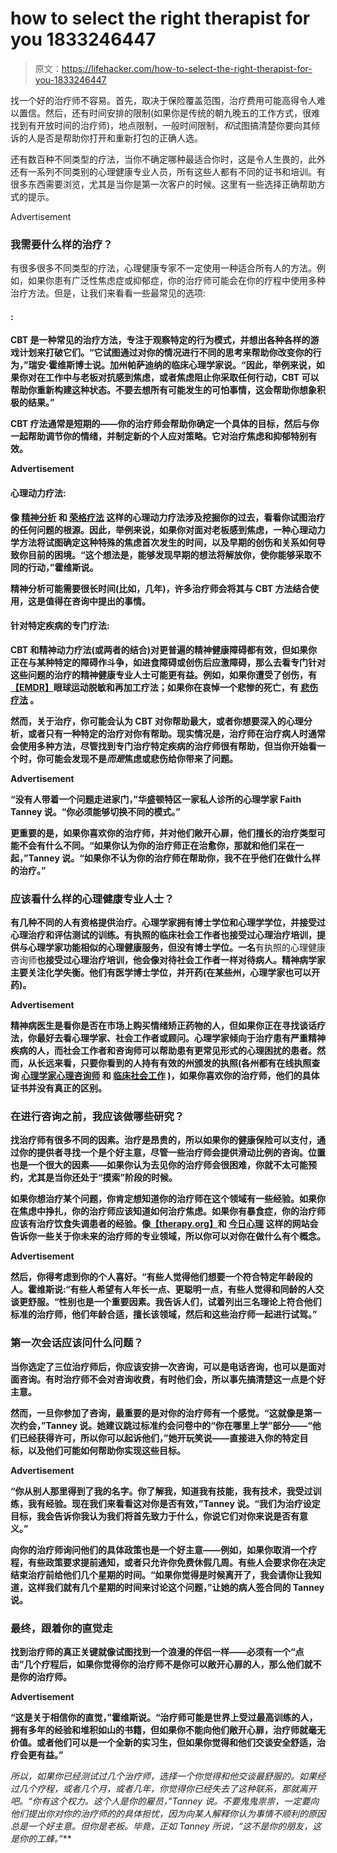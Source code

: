 # how to select the right therapist for you 1833246447

> 原文：<https://lifehacker.com/how-to-select-the-right-therapist-for-you-1833246447>

找一个好的治疗师不容易。首先，取决于保险覆盖范围，治疗费用可能高得令人难以置信。然后，还有时间安排的限制(如果你是传统的朝九晚五的工作方式，很难找到有开放时间的治疗师)，地点限制，一般时间限制，*和*试图搞清楚你要向其倾诉的人是否是帮助你打开和重新打包的正确人选。

还有数百种不同类型的疗法，当你不确定哪种最适合你时，这是令人生畏的，此外还有一系列不同类别的心理健康专业人员，所有这些人都有不同的证书和培训。有很多东西需要浏览，尤其是当你是第一次客户的时候。这里有一些选择正确帮助方式的提示。

<label class="bxm4mm-13 juykRM">Advertisement</label>

### 我需要什么样的治疗？

有很多很多不同类型的疗法，心理健康专家不一定使用一种适合所有人的方法。例如，如果你患有广泛性焦虑症或抑郁症，你的治疗师可能会在你的疗程中使用多种治疗方法。但是，让我们来看看一些最常见的选项:

#### [](https://www.apa.org/ptsd-guideline/patients-and-families/cognitive-behavioral)****:****

**CBT 是一种常见的治疗方法，专注于观察特定的行为模式，并想出各种各样的游戏计划来打破它们。“它试图通过对你的情况进行不同的思考来帮助你改变你的行为，”瑞安·霍维斯博士说。加州帕萨迪纳的临床心理学家说。“因此，举例来说，如果你对在工作中与老板对抗感到焦虑，或者焦虑阻止你采取任何行动，CBT 可以帮助你重新构建这种状态。不要去想所有可能发生的可怕事情，这会帮助你想象积极的结果。”**

**CBT 疗法通常是短期的——你的治疗师会帮助你确定一个具体的目标，然后与你一起帮助调节你的情绪，并制定新的个人应对策略。它对治疗焦虑和抑郁特别有效。**

**<label class="bxm4mm-13 juykRM">Advertisement</label>**

#### ****心理动力疗法**:**

**像 [精神分析](https://www.apa.org/ed/graduate/specialize/psychoanalytic) 和 [荣格疗法](https://www.psychologytoday.com/us/therapy-types/jungian-therapy) 这样的心理动力疗法涉及挖掘你的过去，看看你试图治疗的任何问题的根源。因此，举例来说，如果你对面对老板感到焦虑，一种心理动力学方法将试图确定这种特殊的焦虑首次发生的时间，以及早期的创伤和关系如何导致你目前的困境。“这个想法是，能够发现早期的想法将解放你，使你能够采取不同的行动，”霍维斯说。**

**精神分析可能需要很长时间(比如，几年)，许多治疗师会将其与 CBT 方法结合使用，这是值得在咨询中提出的事情。**

#### ****针对特定疾病的专门疗法**:**

**CBT 和精神动力疗法(或两者的结合)对更普遍的精神健康障碍都有效，但如果你正在与某种特定的障碍作斗争，如进食障碍或创伤后应激障碍，那么去看专门针对这些问题的治疗的精神健康专业人士可能更有益。例如，如果你遭受了创伤，有[【EMDR】](https://www.apa.org/ptsd-guideline/treatments/eye-movement-reprocessing)眼球运动脱敏和再加工疗法；如果你在哀悼一个悲惨的死亡，有 [悲伤疗法](https://www.goodtherapy.org/learn-about-therapy/issues/grief) 。**

**然而，关于治疗，你可能会认为 CBT 对你帮助最大，或者你想要深入的心理分析，或者只有一种特定的治疗对你有帮助。现实情况是，治疗师在治疗病人时通常会使用多种方法，尽管找到专门治疗特定疾病的治疗师很有帮助，但当你开始看一个时，你可能会发现不是*而是*焦虑或悲伤给你带来了问题。**

**<label class="bxm4mm-13 juykRM">Advertisement</label>**

**“没有人带着一个问题走进家门，”华盛顿特区一家私人诊所的心理学家 Faith Tanney 说。“你必须能够切换不同的模式。”**

**更重要的是，如果你喜欢你的治疗师，并对他们敞开心扉，他们擅长的治疗类型可能不会有什么不同。“如果你认为你的治疗师正在治愈你，那就和他们呆在一起，”Tanney 说。“如果你不认为你的治疗师在帮助你，我不在乎他们在做什么样的治疗。”**

### **应该看什么样的心理健康专业人士？**

**有几种不同的人有资格提供治疗。心理学家拥有博士学位和心理学学位，并接受过心理治疗和评估测试的训练。**有执照的临床社会工作者**也接受过心理治疗培训，提供与心理学家功能相似的心理健康服务，但没有博士学位。一名**有执照的心理健康咨询师**也接受过心理治疗培训，他会像对待社会工作者一样对待病人。精神病学家主要关注化学失衡。他们有医学博士学位，并开药(在某些州，心理学家也可以开药)。**

**<label class="bxm4mm-13 juykRM">Advertisement</label>**

**精神病医生是看你是否在市场上购买情绪矫正药物的人，但如果你正在寻找谈话疗法，你最好去看心理学家、社会工作者或顾问。心理学家倾向于治疗患有严重精神疾病的人，而社会工作者和咨询师可以帮助患有更常见形式的心理困扰的患者。然而，从长远来看，只要你看到的人持有有效的州颁发的执照(各州都有在线执照查询 [心理学家](https://www.asppb.net/page/LicenseLookup)[心理咨询师](https://www.counseling.org/knowledge-center/licensure-requirements/state-professional-counselor-licensure-boards) 和 [临床社会工作](https://www.aswb.org/public/look-up-a-license/) )，如果你喜欢你的治疗师，他们的具体证书并没有真正的区别。**

### **在进行咨询之前，我应该做哪些研究？**

**找治疗师有很多不同的因素。治疗是昂贵的，所以如果你的健康保险可以支付，通过你的提供者寻找一个是个好主意，尽管一些治疗师会提供滑动比例的咨询。位置也是一个很大的因素——如果你认为去见你的治疗师会很困难，你就不太可能预约，尤其是当你还处于“摸索”阶段的时候。**

**如果你想治疗某个问题，你肯定想知道你的治疗师在这个领域有一些经验。如果你在焦虑中挣扎，你的治疗师应该知道如何治疗焦虑。如果你有暴食症，你的治疗师应该有治疗饮食失调患者的经验。像[【therapy.org】](http://therapy.org/)和 [今日心理](https://www.psychologytoday.com/us/therapists) 这样的网站会告诉你一些关于你未来的治疗师的专业领域，所以你可以对你在做什么有个概念。**

**<label class="bxm4mm-13 juykRM">Advertisement</label>**

**然后，你得考虑到你的个人喜好。“有些人觉得他们想要一个符合特定年龄段的人。霍维斯说:“有些人希望有人年长一点、更聪明一点，有些人觉得和同龄的人交谈更舒服。“性别也是一个重要因素。我告诉人们，试着列出三名理论上符合他们标准的治疗师，他们年龄合适，擅长该领域，然后和这些治疗师一起进行试驾。”**

### **第一次会话应该问什么问题？**

**当你选定了三位治疗师后，你应该安排一次咨询，可以是电话咨询，也可以是面对面咨询。有时治疗师不会对咨询收费，有时他们会，所以事先搞清楚这一点是个好主意。**

**然而，一旦你参加了咨询，最重要的是对你的治疗师有一个感觉。“这就像是第一次约会，”Tanney 说。她建议跳过标准约会问卷中的“你在哪里上学”部分——“他们已经获得许可，所以你可以起诉他们，”她开玩笑说——直接进入你的特定目标，以及他们可能如何帮助你实现这些目标。**

**<label class="bxm4mm-13 juykRM">Advertisement</label>**

**“你从别人那里得到了我的名字。你了解我，知道我有技能，我有技术，我受过训练，我有经验。现在我们来看看这对你是否有效，”Tanney 说。“我们为治疗设定目标，我会告诉你我认为我们将首先致力于什么，你说它们对你来说是否有意义。”**

**向你的治疗师询问他们的具体政策也是一个好主意——例如，如果你取消一个疗程，有些政策要求提前通知，或者只允许你免费休假几周。有些人会要求你在决定结束治疗前给他们几个星期的时间。“如果你觉得是时候离开了，我会请你让我知道，这样我们就有几个星期的时间来讨论这个问题，”让她的病人签合同的 Tanney 说。**

### **最终，跟着你的直觉走**

**找到治疗师的真正关键就像试图找到一个浪漫的伴侣一样——必须有一个“点击”几个疗程后，如果你觉得你的治疗师不是你可以敞开心扉的人，那么他们就不是你的治疗师。**

**<label class="bxm4mm-13 juykRM">Advertisement</label>**

**“这是关于相信你的直觉，”霍维斯说。“治疗师可能是世界上受过最高训练的人，拥有多年的经验和堆积如山的书籍，但如果你不能向他们敞开心扉，治疗师就毫无价值。或者他们可以是一个全新的实习生，但如果你觉得和他们交谈安全舒适，治疗会更有益。”**

**所以，如果你已经测试过几个治疗师，选择一个你觉得和他交谈最舒服的。如果经过几个疗程，或者几个月，或者几年，你觉得你已经失去了这种联系，那就离开吧。“你有这个权力。这个人是你的雇员，”Tanney 说。不要鬼鬼祟祟，一定要向他们提出你对你的治疗师*的*的具体担忧*，因为向某人解释你认为事情不顺利的原因总是一个好主意。但你是老板。毕竟，正如 Tanney 所说，“这不是你的朋友，这是你的工蜂。”***